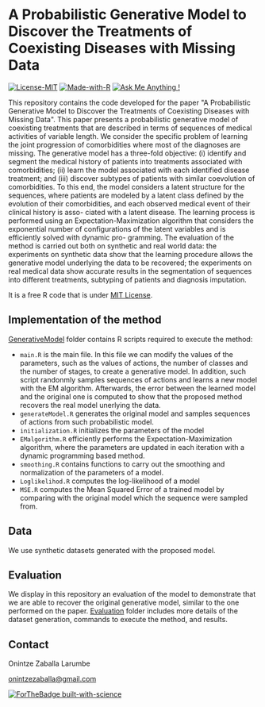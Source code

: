 # A Probabilistic Generative Model to Discover the Treatments of Coexisting Diseases with Missing Data
[![License-MIT](https://img.shields.io/badge/License-MIT-red)](/LICENSE) [![Made-with-R](https://img.shields.io/badge/Made%20with-R-blue)](/GenerativeModel) [![Ask Me Anything !](https://img.shields.io/badge/Ask%20me-anything-1abc9c.svg)](#contact)
 
This repository contains the code developed for the paper "A Probabilistic Generative Model to Discover the Treatments of Coexisting Diseases with Missing Data". This paper presents a probabilistic generative model of coexisting treatments that are described in terms of sequences of medical activities of variable length. We consider the specific problem of learning the joint progression of comorbidities where most of the diagnoses are missing. The generative model has a three-fold objective: (i) identify and segment the medical history of patients into treatments associated with comorbidities; (ii) learn the model associated with each identified disease treatment; and (iii) discover subtypes of patients with similar coevolution of comorbidities. To this end, the model considers a latent structure for the sequences, where patients are modeled by a latent class defined by the evolution of their comorbidities, and each observed medical event of their clinical history is asso- ciated with a latent disease. The learning process is performed using an Expectation-Maximization algorithm that considers the exponential number of configurations of the latent variables and is efficiently solved with dynamic pro- gramming. The evaluation of the method is carried out both on synthetic and real world data: the experiments on synthetic data show that the learning procedure allows the generative model underlying the data to be recovered; the experiments on real medical data show accurate results in the segmentation of sequences into different treatments, subtyping of patients and diagnosis imputation.

It is a free R code that is under [MIT License](/LICENSE).

## Implementation of the method

[GenerativeModel](/GenerativeModel) folder contains R scripts required to execute the method:

* `main.R` is the main file. In this file we can modify the values of the parameters, such as the values of actions, the number of classes and the number of stages, to create a generative model. In addition, such script randonmly samples sequences of actions and learns a new model with the EM algorithm. Afterwards, the error between the learned model and the original one is computed to show that the proposed method recovers the real model unerlying the data.
* `generateModel.R` generates the original model and samples sequences of actions from such probabilistic model.
* `initialization.R` initializes the parameters of the model
* `EMalgorithm.R` efficiently performs the Expectation-Maximization algorithm, where the parameters are updated in each iteration with a dynamic programming based method.
* `smoothing.R` contains functions to carry out the smoothing and normalization of the parameters of a model.
* `Loglikelihod.R` computes the log-likelihood of a model
* `MSE.R` computes the Mean Squared Error of a trained model by comparing with the original model which the sequence were sampled from.


## Data

We use synthetic datasets generated with the proposed model.


## Evaluation

We display in this repository an evaluation of the model to demonstrate that we are able to recover the original generative model, similar to the one performed on the paper. [Evaluation](/Evaluation) folder includes more details of the dataset generation, commands to execute the method, and results. 



## Contact
Onintze Zaballa Larumbe

onintzezaballa@gmail.com

[![ForTheBadge built-with-science](http://ForTheBadge.com/images/badges/built-with-science.svg)](https://github.com/onintzezaballa)

